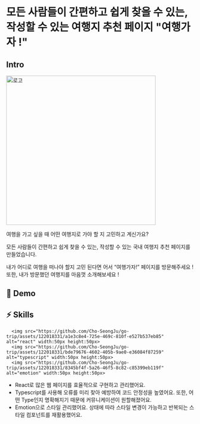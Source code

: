 # 모든 사람들이 간편하고 쉽게 찾을 수 있는, 작성할 수 있는 여행지 추천 페이지 "여행가자 !"

  ## Intro
<img width="400" alt="로고" src="https://github.com/Cho-SeongJu/go-trip/assets/122018331/1fb7e918-5473-47a0-97e1-389846fa6b16">

  
  여행을 가고 싶을 때 어떤 여행지로 가야 할 지 고민하고 계신가요? 

  모든 사람들이 간편하고 쉽게 찾을 수 있는, 작성할 수 있는 국내 여행지 추천 페이지를 만들었습니다.

  내가 어디로 여행을 떠나야 할지 고민 된다면 어서 “여행가자!” 페이지를 방문해주세요 !
  또한, 내가 방문했던 여행지를 마음껏 소개해보세요 !
  
  ## 🚀 Demo
  
  ## ⚡️ Skills</h2>
 
      <img src="https://github.com/Cho-SeongJu/go-trip/assets/122018331/a1e3c8e4-725e-469c-810f-e527b537eb85" alt="react" width:50px height:50px>
      <img src="https://github.com/Cho-SeongJu/go-trip/assets/122018331/bde79676-4602-405b-9ae0-e36084f87259" alt="typescript" width:50px height:50px>
      <img src="https://github.com/Cho-SeongJu/go-trip/assets/122018331/8345bf4f-5a26-46f5-8c82-c85399eb119f" alt="emotion" width:50px height:50px>
 
* React로 많은 웹 페이지를 효율적으로 구현하고 관리했어요.
* Typescript를 사용해 오류를 미리 찾아 예방하여 코드 안정성을 높였어요. 또한, 어떤 Type인지 명확해지기 때문에 커뮤니케이션이 원할해졌어요.
* Emotion으로 스타일 관리했어요. 상태에 따라 스타일 변경이 가능하고 반복되는 스타일 컴포넌트를 재활용했어요.
